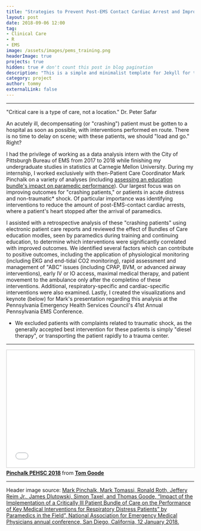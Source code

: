 ```yaml
---
title: "Strategies to Prevent Post-EMS Contact Cardiac Arrest and Improve Outcomes in Crashing Patients"
layout: post
date: 2018-09-06 12:00
tag:
- Clinical Care
- R
- EMS
image: /assets/images/pems_training.png
headerImage: true
projects: true
hidden: true # don't count this post in blog pagination
description: "This is a simple and minimalist template for Jekyll for those who likes to eat noodles."
category: project
author: tommy
externalLink: false
---
```


---

"Critical care is a type of care, not a location." Dr. Peter Safar

An acutely ill, decompensating (or "crashing") patient must be gotten to a hospital as soon as possible, with interventions performed en route. There is no time to delay on scene; with these patients, we should "load and go." Right?

I had the privilege of working as a data analysis intern with the City of Pittsburgh Bureau of EMS from 2017 to 2018 while finishing my undergraduate studies in statistics at Carnegie Mellon University. During my internship, I worked exclusively with then-Patient Care Coordinator Mark Pinchalk on a variety of analyses (including <a href="http://tomgoode.com/resp-distress-care-bundle/">assessing an education bundle's impact on paramedic performance</a>). Our largest focus was on improving outcomes for "crashing patients," or patients in acute distress and non-traumatic* shock. Of particular importance was identifying interventions to reduce the amount of post-EMS-contact cardiac arrests, where a patient's heart stopped after the arrival of paramedics. 

I assisted with a retrospective analysis of these "crashing patients" using electronic patient care reports and reviewed the effect of Bundles of Care education modles, seen by paramedics during training and continuing education, to determine which interventions were significantly correlated with improved outcomes. We identified several factors which can contribute to positive outcomes, including the application of physiological monitoring (including EKG and end-tidal CO2 monitoring), rapid assessment and management of "ABC" issues (including CPAP, BVM, or advanced airway interventions), early IV or IO access, maximal medical therapy, and patient movement to the ambulance only after the completino of these interventions. Additional, respiratory-specific and cardiac-specific interventions were also examined. Lastly, I created the visualizations and keynote (below) for Mark's presentation regarding this analysis at the Pennsylvania Emergency Health Services Council's 41st Annual Pennsylvania EMS Conference.

* We excluded patients with complaints related to traumatic shock, as the generally accepted best intervention for these patients is simply "diesel therapy", or transporting the patient rapidly to a trauma center. 

---

<iframe src="//www.slideshare.net/slideshow/embed_code/key/bLFOViyXhVN7Ka" width="560" height="315" frameborder="0" marginwidth="0" marginheight="0" scrolling="no" style="border:1px solid #CCC; border-width:1px; margin-bottom:5px; max-width: 100%;" allowfullscreen> </iframe> <div style="margin-bottom:5px"> <strong> <a href="//www.slideshare.net/secret/bLFOViyXhVN7Ka" title="Pinchalk PEHSC 2018" target="_blank">Pinchalk PEHSC 2018</a> </strong> from <strong><a href="https://www.slideshare.net/TomGoode10" target="_blank">Tom Goode</a></strong> </div>

---

Header image source: <a href="https://naemsp.org/NAEMSP/media/Annual-Meeting-Presentations/2018/SAT-0800-1-Pinchalk.pdf">Mark Pinchalk, Mark Tomassi, Ronald Roth, Jeffery Reim Jr., James Dlutowski, Simon Taxel, and Thomas Goode, “Impact of the Implementation of a Critically Ill Patient Bundle of Care on the Performance of Key Medical Interventions for Respiratory Distress Patients” by Paramedics in the Field”, National Association for Emergency Medical Physicians annual conference, San Diego, California, 12 January 2018. </a>

